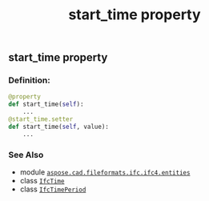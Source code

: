 ﻿---
title: start_time property
second_title: Aspose.CAD for Python via .NET API References
description: 
type: docs
weight: 70
url: /python-net/aspose.cad.fileformats.ifc.ifc4.entities/ifctimeperiod/start_time/
is_root: false
---

## start_time property

### Definition:
```python
@property
def start_time(self):
    ...
@start_time.setter
def start_time(self, value):
    ...
```

### See Also
* module [`aspose.cad.fileformats.ifc.ifc4.entities`](../../)
* class [`IfcTime`](/cad/python-net/aspose.cad.fileformats.ifc.ifc4.types/ifctime)
* class [`IfcTimePeriod`](/cad/python-net/aspose.cad.fileformats.ifc.ifc4.entities/ifctimeperiod)
